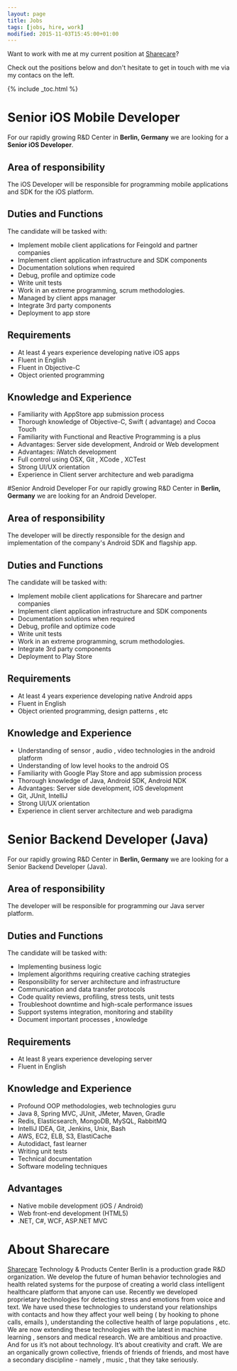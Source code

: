 ```yaml
---
layout: page
title: Jobs
tags: [jobs, hire, work]
modified: 2015-11-03T15:45:00+01:00
---
```



Want to work with me at my current position at [Sharecare](https://www.sharecare.com)?


Check out the positions below and don't hesitate to get in touch with me via my contacs on the left.


{% include _toc.html %}



# Senior iOS Mobile Developer

For our rapidly growing R&D Center in __Berlin, Germany__ we are looking for a __Senior iOS Developer__.

## Area of responsibility
The iOS Developer will be responsible for programming mobile applications  and SDK for the iOS platform.

## Duties and Functions

The candidate will be tasked with:

- Implement mobile client applications for Feingold and partner companies
- Implement client application infrastructure and SDK components
- Documentation solutions when required
- Debug, profile and optimize code
- Write unit tests
- Work in an extreme programming, scrum methodologies.
- Managed by client apps manager
- Integrate 3rd party components
- Deployment to app store

## Requirements
- At least 4 years experience developing native iOS apps
- Fluent in English
- Fluent in Objective-C
- Object oriented programming

## Knowledge and Experience
- Familiarity with AppStore app submission process
- Thorough knowledge of Objective-C, Swift ( advantage) and Cocoa Touch
- Familiarity with Functional and Reactive Programming is a plus
- Advantages: Server side development, Android or Web development
- Advantages: iWatch development
- Full control using OSX, Git , XCode , XCTest
- Strong UI/UX orientation
- Experience in Client server architecture and web paradigma

#Senior  Android Developer
For our rapidly growing R&D Center in __Berlin, Germany__ we are looking for an Android Developer.

## Area of responsibility
The developer will be directly responsible for the design and implementation of the company's Android SDK and flagship app.

## Duties and Functions
The candidate will be tasked with:

- Implement mobile client applications for Sharecare  and partner companies
- Implement client application infrastructure and SDK components
- Documentation solutions when required
- Debug, profile and optimize code
- Write unit tests
- Work in an extreme programming, scrum methodologies.
- Integrate 3rd party components
- Deployment to Play Store

## Requirements
- At least 4 years experience developing native Android apps
- Fluent in English
- Object oriented programming,  design patterns , etc

## Knowledge and Experience
- Understanding of sensor , audio , video technologies in the android platform
- Understanding of low level hooks to the android OS
- Familiarity with Google Play Store and app submission process
- Thorough knowledge of Java, Android SDK, Android NDK
- Advantages: Server side development, iOS development
- Git, JUnit, IntelliJ
- Strong UI/UX orientation
- Experience in client server architecture and web paradigma


# Senior Backend Developer (Java)

For our rapidly growing R&D Center in __Berlin, Germany__ we are looking for a Senior Backend Developer (Java).

## Area of responsibility
The developer will be responsible for programming our Java server platform.

## Duties and Functions
The candidate will be tasked with:

- Implementing business logic
- Implement algorithms requiring creative caching strategies
- Responsibility for server architecture and infrastructure
- Communication and data transfer protocols
- Code quality reviews, profiling, stress tests, unit tests
- Troubleshoot downtime and high-scale performance issues
- Support systems integration, monitoring and stability
- Document important processes , knowledge

## Requirements
- At least 8 years experience developing server
- Fluent in English

## Knowledge and Experience
- Profound OOP methodologies, web technologies guru
- Java 8, Spring MVC, JUnit, JMeter, Maven, Gradle
- Redis, Elasticsearch, MongoDB, MySQL, RabbitMQ
- IntelliJ IDEA, Git, Jenkins, Unix, Bash
- AWS, EC2, ELB, S3, ElastiCache
- Autodidact, fast learner
- Writing unit tests
- Technical documentation
- Software modeling techniques

## Advantages
- Native mobile development (iOS / Android)
- Web front-end development (HTML5)
- .NET, C#, WCF, ASP.NET MVC

# About Sharecare
[Sharecare](https://www.sharecare.com) Technology & Products Center Berlin is a production grade R&D organization. We develop the future of human behavior technologies  and health related systems for the purpose of creating a world class intelligent healthcare platform that anyone can use. Recently we developed proprietary technologies for detecting stress and emotions from voice and text. We have used these technologies to understand your relationships with contacts and how they affect your well being ( by hooking to phone calls, emails ), understanding the collective health of large populations , etc. We are now extending these technologies with the latest in machine learning , sensors and medical research.  We are ambitious and proactive. And for us it’s not about technology. It’s about creativity and craft. We are an organically grown collective, friends of friends of friends, and most have a secondary discipline  - namely , music , that they take seriously.
